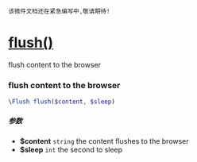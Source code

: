     该微件文档还在紧急编写中,敬请期待!
[flush()](http://twinh.github.com/widget/api/flush)
===================================================

flush content to the browser

### flush content to the browser
```php
\Flush flush($content, $sleep)
```

##### 参数
* **$content** `string` the content flushes to the browser
* **$sleep** `int` the second to sleep

